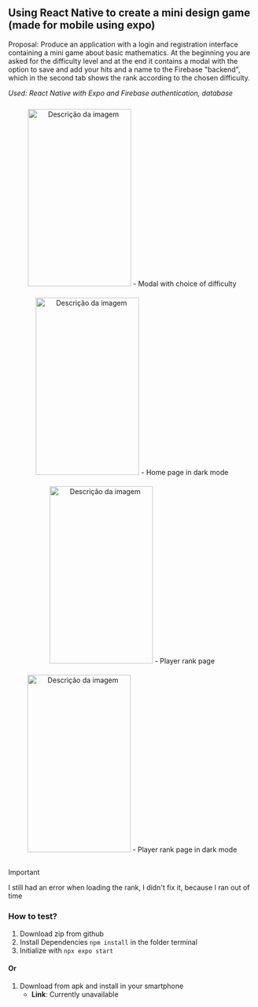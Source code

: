 ## Using React Native to create a mini design game (made for mobile using expo)

Proposal: Produce an application with a login and registration interface containing a mini game about basic mathematics. At the beginning you are asked for the difficulty level and at the end it contains a modal with the option to save and add your hits and a name to the Firebase "backend", which in the second tab shows the rank according to the chosen difficulty.

*Used: React Native with Expo and Firebase authentication, database*

<div style="display: flex; justify-content: center; align-items: center; flex-wrap: wrap;">
    <div style="text-align: center; margin: 10px;">
        <img src="https://github.com/Jhopn/Minigamecalculator/assets/128644543/36f3a791-4a27-4ba9-84c4-dd473547c594" alt="Descrição da imagem" width="210" height="360" />
        - Modal with choice of difficulty
    </div>
    <div style="text-align: center; margin: 10px;">
        <img src="https://github.com/Jhopn/Minigamecalculator/assets/128644543/c06b50b6-12a6-4baf-a1e2-bda98c95a801" alt="Descrição da imagem" width="210" height="360" />
        - Home page in dark mode
    </div>
    <div style="text-align: center; margin: 10px;">
        <img src="https://github.com/Jhopn/Minigamecalculator/assets/128644543/93d2a867-df96-4bdd-91ae-f636d4e33496" alt="Descrição da imagem" width="210" height="360" />
        - Player rank page
    </div>
    <div style="text-align: center; margin: 10px;">
        <img src="https://github.com/Jhopn/Minigamecalculator/assets/128644543/e1e84cca-a5e8-4ed1-84d9-a6cc1cb40521" alt="Descrição da imagem" width="210" height="360" />
        - Player rank page in dark mode
    </div>
</div>

####
> [!IMPORTANT]
> I still had an error when loading the rank, I didn't fix it, because I ran out of time

### How to test?
1. Download zip from github
2. Install Dependencies `npm install` in the folder terminal
3. Initialize with
`npx expo start`

#### Or
1. Download from apk and install in your smartphone
     - **Link**: Currently unavailable
